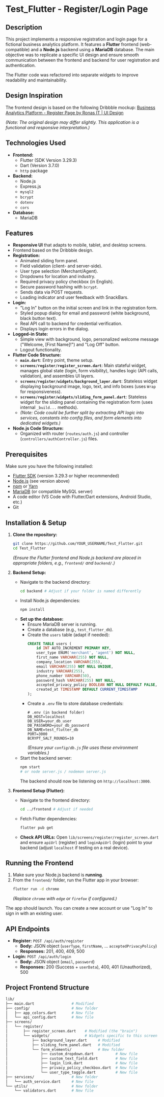 # Test_Flutter - Register/Login Page

## Description

This project implements a responsive registration and login page for a fictional business analytics platform. It features a **Flutter** frontend (web-compatible) and a **Node.js** backend using a **MariaDB** database. The main objective was to replicate a specific UI design and ensure smooth communication between the frontend and backend for user registration and authentication.

The Flutter code was refactored into separate widgets to improve readability and maintainability.

## Design Inspiration

The frontend design is based on the following Dribbble mockup:
[Business Analytics Platform - Register Page by Ronas IT | UI Design](https://dribbble.com/shots/22814824-Business-Analytics-Platform-Register-Page)

*(Note: The original design may differ slightly. This application is a functional and responsive interpretation.)*

## Technologies Used

* **Frontend:**
    * Flutter (SDK Version 3.29.3)
    * Dart (Version 3.7.0)
    * `http` package 
* **Backend:**
    * Node.js 
    * Express.js 
    * `mysql2` 
    * `bcrypt` 
    * `dotenv`
    * `cors` 
* **Database:**
    * MariaDB 

## Features

* **Responsive UI** that adapts to mobile, tablet, and desktop screens.
* Frontend based on the Dribbble design.
* **Registration:**
    * Animated sliding form panel.
    * Field validation (client- and server-side).
    * User type selection (Merchant/Agent).
    * Dropdowns for location and industry.
    * Required privacy policy checkbox (in English).
    * Secure password hashing with `bcrypt`.
    * Sends data via POST requests.
    * Loading indicator and user feedback with SnackBars.
* **Login:**
    * "Log In" button on the initial screen and link in the registration form.
    * Styled popup dialog for email and password (white background, black button text).
    * Real API call to backend for credential verification.
    * Displays login errors in the dialog.
* **Logged-in State:**
    * Simple view with background, logo, personalized welcome message ("Welcome, [First Name]!") and "Log Off" button.
    * Logout functionality.
* **Flutter Code Structure:**
    * **`main.dart`**: Entry point, theme setup.
    * **`screens/register/register_screen.dart`**: Main stateful widget, manages global state (login, form visibility), handles logic (API calls, validation), and assembles UI layers.
    * **`screens/register/widgets/background_layer.dart`**: Stateless widget displaying background image, logo, text, and info boxes (uses `Wrap` for responsiveness).
    * **`screens/register/widgets/sliding_form_panel.dart`**: Stateless widget for the sliding panel containing the registration form (uses internal `_build...` methods).
    * *(Note: Code could be further split by extracting API logic into services, constants into config files, and form elements into dedicated widgets.)*
* **Node.js Code Structure:**
    * Organized with router (`routes/auth.js`) and controller (`controllers/authController.js`) files.

## Prerequisites

Make sure you have the following installed:

* [Flutter SDK](https://flutter.dev/docs/get-started/install) (version 3.29.3 or higher recommended)
* [Node.js](https://nodejs.org/) (see version above)
* [npm](https://www.npmjs.com/get-npm) or [Yarn](https://yarnpkg.com/)
* [MariaDB](https://mariadb.org/download/) (or compatible MySQL server)
* A code editor (VS Code with Flutter/Dart extensions, Android Studio, etc.)
* Git

## Installation & Setup

1. **Clone the repository:**
    ```bash
    git clone https://github.com/YOUR_USERNAME/Test_Flutter.git
    cd Test_Flutter
    ```
    *(Ensure the Flutter frontend and Node.js backend are placed in appropriate folders, e.g., `frontend/` and `backend/`.)*

2. **Backend Setup:**
    * Navigate to the backend directory:
        ```bash
        cd backend # Adjust if your folder is named differently
        ```
    * Install Node.js dependencies:
        ```bash
        npm install
        ```
    * **Set up the database:**
        * Ensure MariaDB server is running.
        * Create a database (e.g., `test_flutter_db`).
        * Create the `users` table (adapt if needed):
            ```sql
            CREATE TABLE users (
                id INT AUTO_INCREMENT PRIMARY KEY,
                user_type ENUM('merchant', 'agent') NOT NULL,
                first_name VARCHAR(255) NOT NULL,
                company_location VARCHAR(255),
                email VARCHAR(255) NOT NULL UNIQUE,
                industry VARCHAR(255),
                phone_number VARCHAR(50),
                password_hash VARCHAR(255) NOT NULL,
                accepted_privacy_policy BOOLEAN NOT NULL DEFAULT FALSE,
                created_at TIMESTAMP DEFAULT CURRENT_TIMESTAMP
            );
            ```
        * Create a `.env` file to store database credentials:
            ```env
            # .env (in backend folder)
            DB_HOST=localhost
            DB_USER=your_db_user
            DB_PASSWORD=your_db_password
            DB_NAME=test_flutter_db
            PORT=3000
            BCRYPT_SALT_ROUNDS=10
            ```
            *(Ensure your `config/db.js` file uses these environment variables.)*
    * Start the backend server:
        ```bash
        npm start
        # or node server.js / nodemon server.js
        ```
        The backend should now be listening on `http://localhost:3000`.

3. **Frontend Setup (Flutter):**
    * Navigate to the frontend directory:
        ```bash
        cd ../frontend # Adjust if needed
        ```
    * Fetch Flutter dependencies:
        ```bash
        flutter pub get
        ```
    * **Check API URLs:** Open `lib/screens/register/register_screen.dart` and ensure `apiUrl` (register) and `loginApiUrl` (login) point to your backend (adjust `localhost` if testing on a real device).

## Running the Frontend

1. Make sure your Node.js backend is **running**.
2. From the `frontend/` folder, run the Flutter app in your browser:
    ```bash
    flutter run -d chrome
    ```
    *(Replace `chrome` with `edge` or `firefox` if configured.)*

The app should launch. You can create a new account or use "Log In" to sign in with an existing user.

## API Endpoints

* **Register:** `POST /api/auth/register`
    * **Body:** JSON object (`userType`, `firstName`, ... `acceptedPrivacyPolicy`)
    * **Responses:** 201, 400, 409, 500
* **Login:** `POST /api/auth/login`
    * **Body:** JSON object (`email`, `password`)
    * **Responses:** 200 (Success + `userData`), 400, 401 (Unauthorized), 500

## Project Frontend Structure

```bash
lib/
├── main.dart                 # Modified
├── config/                   # New folder
│   ├── app_colors.dart       # New file
│   └── api_config.dart       # New file
├── screens/
│   └── register/
│       ├── register_screen.dart    # Modified (the "brain")
│       └── widgets/                # Widgets specific to this screen
│           ├── background_layer.dart     # Modified
│           ├── sliding_form_panel.dart   # Modified
│           └── form_elements/            # New folder
│               ├── custom_dropdown.dart          # New file
│               ├── custom_text_field.dart        # New file
│               ├── login_link.dart               # New file
│               ├── privacy_policy_checkbox.dart  # New file
│               └── user_type_toggle.dart         # New file
├── services/                 # New folder
│   └── auth_service.dart     # New file
└── utils/                    # New folder
    └── validators.dart       # New file

